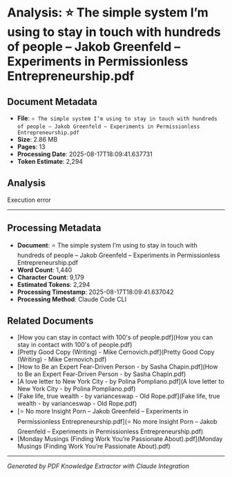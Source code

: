 # Analysis: ⭐️ The simple system I’m using to stay in touch with hundreds of people – Jakob Greenfeld – Experiments in Permissionless Entrepreneurship.pdf

## Document Metadata
- **File**: `⭐️ The simple system I’m using to stay in touch with hundreds of people – Jakob Greenfeld – Experiments in Permissionless Entrepreneurship.pdf`
- **Size**: 2.86 MB
- **Pages**: 13
- **Processing Date**: 2025-08-17T18:09:41.637731
- **Token Estimate**: 2,294

## Analysis

Execution error

---

## Processing Metadata
- **Document**: ⭐️ The simple system I’m using to stay in touch with hundreds of people – Jakob Greenfeld – Experiments in Permissionless Entrepreneurship.pdf
- **Word Count**: 1,440
- **Character Count**: 9,179
- **Estimated Tokens**: 2,294
- **Processing Timestamp**: 2025-08-17T18:09:41.637042
- **Processing Method**: Claude Code CLI

## Related Documents

- [How you can stay in contact with 100's of people.pdf](How you can stay in contact with 100's of people.pdf)
- [Pretty Good Copy (Writing) - Mike Cernovich.pdf](Pretty Good Copy (Writing) - Mike Cernovich.pdf)
- [How to Be an Expert Fear-Driven Person - by Sasha Chapin.pdf](How to Be an Expert Fear-Driven Person - by Sasha Chapin.pdf)
- [A love letter to New York City - by Polina Pompliano.pdf](A love letter to New York City - by Polina Pompliano.pdf)
- [Fake life, true wealth - by varianceswap - Old Rope.pdf](Fake life, true wealth - by varianceswap - Old Rope.pdf)
- [⭐️ No more Insight Porn – Jakob Greenfeld – Experiments in Permissionless Entrepreneurship.pdf](⭐️ No more Insight Porn – Jakob Greenfeld – Experiments in Permissionless Entrepreneurship.pdf)
- [Monday Musings (Finding Work You’re Passionate About).pdf](Monday Musings (Finding Work You’re Passionate About).pdf)

---
*Generated by PDF Knowledge Extractor with Claude Integration*